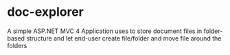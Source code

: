 doc-explorer
============

A simple ASP.NET MVC 4 Application uses to store document files in folder-based structure and let end-user create file/folder and move file around the folders
